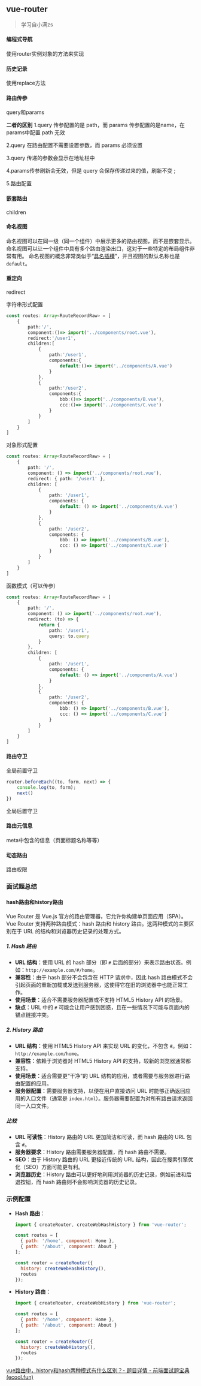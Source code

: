 ## vue-router

> 学习自小满zs

#### 编程式导航 

 使用router实例对象的方法来实现

#### 历史记录

使用replace方法

#### 路由传参

query和params

**二者的区别**
1.query 传参配置的是 path，而 params 传参配置的是name，在 params中配置 path 无效

2.query 在路由配置不需要设置参数，而 params 必须设置

3.query 传递的参数会显示在地址栏中

4.params传参刷新会无效，但是 query 会保存传递过来的值，刷新不变 ;

5.路由配置

#### 嵌套路由

children

#### 命名视图

命名视图可以在同一级（同一个组件）中展示更多的路由视图，而不是嵌套显示。 命名视图可以让一个组件中具有多个路由渲染出口，这对于一些特定的布局组件非常有用。 命名视图的概念非常类似于“[具名插槽](https://so.csdn.net/so/search?q=具名插槽&spm=1001.2101.3001.7020)”，并且视图的默认名称也是 `default`。

#### 重定向

redirect

字符串形式配置

```typescript
const routes: Array<RouteRecordRaw> = [
    {
        path:'/',
        component:()=> import('../components/root.vue'),
        redirect:'/user1',
        children:[
            {
                path:'/user1',
                components:{
                    default:()=> import('../components/A.vue')
                }
            },
            {
                path:'/user2',
                components:{
                    bbb:()=> import('../components/B.vue'),
                    ccc:()=> import('../components/C.vue')
                }
            }
        ]
    }
]
```

对象形式配置

```typescript
const routes: Array<RouteRecordRaw> = [
    {
        path: '/',
        component: () => import('../components/root.vue'),
        redirect: { path: '/user1' },
        children: [
            {
                path: '/user1',
                components: {
                    default: () => import('../components/A.vue')
                }
            },
            {
                path: '/user2',
                components: {
                    bbb: () => import('../components/B.vue'),
                    ccc: () => import('../components/C.vue')
                }
            }
        ]
    }
]
```

函数模式（可以传参）

```typescript
const routes: Array<RouteRecordRaw> = [
    {
        path: '/',
        component: () => import('../components/root.vue'),
        redirect: (to) => {
            return {
                path: '/user1',
                query: to.query
            }
        },
        children: [
            {
                path: '/user1',
                components: {
                    default: () => import('../components/A.vue')
                }
            },
            {
                path: '/user2',
                components: {
                    bbb: () => import('../components/B.vue'),
                    ccc: () => import('../components/C.vue')
                }
            }
        ]
    }
]
```

#### 路由守卫

全局前置守卫

```typescript
router.beforeEach((to, form, next) => {
    console.log(to, form);
    next()
})
```

全局后置守卫



#### 路由元信息

meta中包含的信息（页面标题名称等等）

#### 动态路由

路由权限







### 面试题总结

#### hash路由和history路由

Vue Router 是 Vue.js 官方的路由管理器，它允许你构建单页面应用（SPA）。Vue Router 支持两种路由模式：hash 路由和 history 路由。这两种模式的主要区别在于 URL 的结构和浏览器历史记录的处理方式。

##### 1. Hash 路由

- **URL 结构**：使用 URL 的 hash 部分（即 `#` 后面的部分）来表示路由状态。例如：`http://example.com/#/home`。
- **兼容性**：由于 hash 部分不会包含在 HTTP 请求中，因此 hash 路由模式不会引起页面的重新加载或发送到服务器，这使得它在旧的浏览器中也能正常工作。
- **使用场景**：适合不需要服务器配置或不支持 HTML5 History API 的场景。
- **缺点**：URL 中的 `#` 可能会让用户感到困惑，且在一些情况下可能与页面内的锚点链接冲突。

##### 2. History 路由

- **URL 结构**：使用 HTML5 History API 来实现 URL 的变化，不包含 `#`。例如：`http://example.com/home`。
- **兼容性**：依赖于浏览器对 HTML5 History API 的支持，较新的浏览器通常都支持。
- **使用场景**：适合需要更“干净”的 URL 结构的应用，或者需要与服务器进行路由配置的应用。
- **服务器配置**：需要服务器支持，以便在用户直接访问 URL 时能够正确返回应用的入口文件（通常是 `index.html`）。服务器需要配置为对所有路由请求返回同一入口文件。

##### 比较

- **URL 可读性**：History 路由的 URL 更加简洁和可读，而 hash 路由的 URL 包含 `#`。
- **服务器要求**：History 路由需要服务器配置，而 hash 路由不需要。
- **SEO**：由于 History 路由的 URL 更接近传统的 URL 结构，因此在搜索引擎优化（SEO）方面可能更有利。
- **浏览器历史**：History 路由可以更好地利用浏览器的历史记录，例如前进和后退按钮，而 hash 路由则不会影响浏览器的历史记录。

### 示例配置

- **Hash 路由**：
  ```javascript
  import { createRouter, createWebHashHistory } from 'vue-router';
  
  const routes = [
    { path: '/home', component: Home },
    { path: '/about', component: About }
  ];
  
  const router = createRouter({
    history: createWebHashHistory(),
    routes
  });
  ```

- **History 路由**：
  ```javascript
  import { createRouter, createWebHistory } from 'vue-router';
  
  const routes = [
    { path: '/home', component: Home },
    { path: '/about', component: About }
  ];
  
  const router = createRouter({
    history: createWebHistory(),
    routes
  });
  ```

[vue路由中，history和hash两种模式有什么区别？- 题目详情 - 前端面试题宝典 (ecool.fun)](https://fe.ecool.fun/topic/e3a135b5-e6d4-4f1f-8e02-0c977e2ce768?orderBy=updateTime&order=desc&titleKey=路由)

